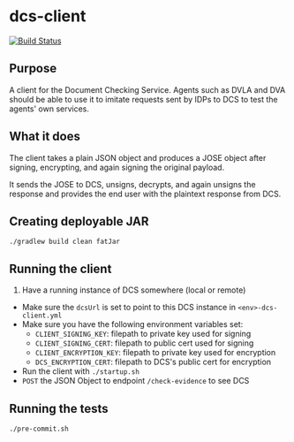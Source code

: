 # dcs-client

[![Build Status](https://travis-ci.org/alphagov/dcs-client.svg?branch=master)](https://travis-ci.org/alphagov/dcs-client)

## Purpose

A client for the Document Checking Service. Agents such as DVLA and DVA should be able to use it to imitate requests sent by IDPs to DCS to test the agents' own services. 

## What it does

The client takes a plain JSON object and produces a JOSE object after signing, encrypting, and again signing the original payload. 

It sends the JOSE to DCS, unsigns, decrypts, and again unsigns the response and provides the end user with the plaintext response from DCS.

## Creating deployable JAR

`./gradlew build clean fatJar`

## Running the client

1. Have a running instance of DCS somewhere (local or remote)
* Make sure the `dcsUrl` is set to point to this DCS instance in `<env>-dcs-client.yml`
* Make sure you have the following environment variables set:
	* `CLIENT_SIGNING_KEY`: filepath to private key used for signing
	* `CLIENT_SIGNING_CERT`: filepath to public cert used for signing
	* `CLIENT_ENCRYPTION_KEY`: filepath to private key used for encryption
	* `DCS_ENCRYPTION_CERT`: filepath to DCS's public cert for encryption   
* Run the client with `./startup.sh`
* `POST` the JSON Object to endpoint `/check-evidence` to see DCS

## Running the tests

`./pre-commit.sh`

